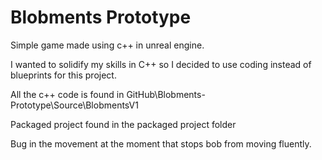 # Blobments Prototype

Simple game made using c++ in unreal engine.

I wanted to solidify my skills in C++ so I decided to use coding instead of blueprints for this project.

All the c++ code is found in GitHub\Blobments-Prototype\Source\BlobmentsV1

Packaged project found in the packaged project folder

Bug in the movement at the moment that stops bob from moving fluently.